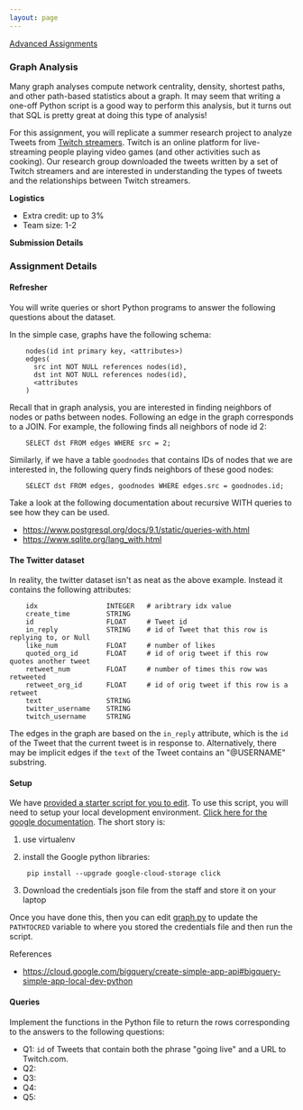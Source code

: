 ```yaml
---
layout: page
---
```


[Advanced Assignments](./)

### Graph Analysis 

Many graph analyses compute network centrality, density, shortest paths, and other path-based statistics about a graph.  It may seem that writing a one-off Python script is a good way to perform this analysis, but it turns out that SQL is pretty great at doing this type of analysis!  


For this assignment, you will replicate a summer research project to analyze Tweets from [Twitch streamers](http://www.twitch.com).  Twitch is an online platform for live-streaming people playing video games (and other activities such as cooking).   Our research group downloaded the tweets written by a set of Twitch streamers and are interested in understanding the types of tweets and the relationships between Twitch streamers.  


**Logistics**

* Extra credit: up to 3%
* Team size: 1-2

**Submission Details**

### Assignment Details

#### Refresher

You will write queries or short Python programs to answer the following questions about the dataset.  

In the simple case, graphs have the following schema:

        nodes(id int primary key, <attributes>)
        edges(
          src int NOT NULL references nodes(id),
          dst int NOT NULL references nodes(id),
          <attributes
        )

Recall that in graph analysis, you are interested in finding neighbors of nodes or paths between nodes.    Following an edge in the graph corresponds to a JOIN.  For example, the following finds all neighbors of node id 2:

        SELECT dst FROM edges WHERE src = 2;

Similarly, if we have a table `goodnodes` that contains IDs of nodes that we are interested in, the following query finds neighbors of these good nodes:

        SELECT dst FROM edges, goodnodes WHERE edges.src = goodnodes.id;



Take a look at the following documentation about recursive WITH queries to see how they can be used.

* https://www.postgresql.org/docs/9.1/static/queries-with.html
* https://www.sqlite.org/lang_with.html


#### The Twitter dataset

In reality, the twitter dataset isn't as neat as the above example.  Instead it contains the following attributes:

        idx                 INTEGER   # aribtrary idx value
        create_time         STRING 
        id                  FLOAT     # Tweet id
        in_reply            STRING    # id of Tweet that this row is replying to, or Null
        like_num            FLOAT     # number of likes
        quoted_org_id       FLOAT     # id of orig tweet if this row quotes another tweet
        retweet_num         FLOAT     # number of times this row was retweeted
        retweet_org_id      FLOAT     # id of orig tweet if this row is a retweet
        text                STRING    
        twitter_username    STRING    
        twitch_username     STRING   

The edges in the graph are based on the `in_reply` attribute, which is the `id` of the Tweet that the current tweet is in response to.  Alternatively, there may be implicit edges if the `text` of the Tweet contains an "@USERNAME" substring.  

#### Setup

We have [provided a starter script for you to edit](./graph.py).  To use this script, you will need to setup your local development environment.  [Click here for the google documentation](https://cloud.google.com/python/setup).  The short story is:

1. use virtualenv
2. install the Google python libraries:

        pip install --upgrade google-cloud-storage click
3. Download the credentials json file from the staff and store it on your laptop

Once you have done this, then you can edit [graph.py](./graph.py) to update the `PATHTOCRED` variable to where you stored the credentials file and then run the script.  

References

* https://cloud.google.com/bigquery/create-simple-app-api#bigquery-simple-app-local-dev-python


#### Queries

Implement the functions in the Python file to return the rows corresponding to the answers to the following questions:

* Q1: `id` of Tweets that contain both the phrase "going live" and a URL to Twitch.com.
* Q2: 
* Q3: 
* Q4: 
* Q5: 





